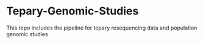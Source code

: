 # Tepary-Genomic-Studies
This repo includes the pipeline for tepary resequencing data and population genomic studies
